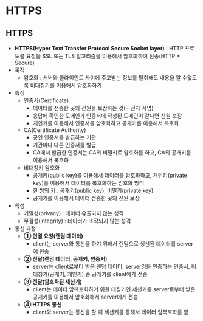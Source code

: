 # **HTTPS**

## **HTTPS**

- **HTTPS(Hyper Text Transfer Protocol Secure Socket layer)** : HTTP 프로토콜 요청을 SSL 또는 TLS 알고리즘을 이용해서 암호화하여 전송(HTTP +
  Secure)
- 목적
    - 암호화 : 서버와 클라이언트 사이에 주고받는 정보를 탈취해도 내용을 알 수없도록 비대칭키를 이용해서 암호화하기
- 특징
    - 인증서(Certificate)
        - 데이터를 전송한 곳의 신원을 보장하는 것(= 전자 서명)
        - 응답에 확인한 도메인과 인증서에 작성된 도메인이 같다면 신원 보장
        - 개인키를 이용해서 인증서를 암호화하고 공개키를 이용해서 복호화
    - CA(Certificate Authority)
        - 공인 인증서를 발급하는 기관
        - 기관마다 다른 인증서를 발급
        - CA에서 발급한 인증서는 CA의 비밀키로 암호화를 하고, CA의 공개키를 이용해서 복호화
    - 비대칭키 암호화
        - 공개키(public key)를 이용해서 데이터를 암호화하고, 개인키(private key)를 이용해서 데이터를 복호화하는 암호화 방식
        - 한 쌍의 키 : 공개키(public key), 비밀키(private key)
        - 공개키를 이용해서 데이터 전송한 곳의 신원 보장
- 특성
    - 기밀성(privacy) : 데이터 유출되지 않는 성격
    - 무결성(integrity) : 데이터가 조작되지 않는 성격
- 통신 과정
    - **① 연결 요청(랜덤 데이터)**
        - client는 server와 통신을 하기 위해서 렌덤으로 생선된 데이터를 server에 전송
    - **② 전달(랜덤 데이터, 공개키, 인증서)**
        - server는 client로부터 받은 랜덤 데이터, server임을 인증하는 인증서, 비대칭키(공개키, 개인키) 중 공개키를 client에게 전송
    - **③ 전달(암호화된 세션키)**
        - client는 데이터 암복호화하기 위한 대칭키인 세션키를 server로부터 받은 공개키를 이용해서 암호화해서 server에게 전송
    - **④ HTTPS 통신**
        - client와 server는 통신을 할 때 세션키를 통해서 데이터 암복호화를 함

<p align="center">
    <img src="https://img1.daumcdn.net/thumb/R1280x0/?scode=mtistory2&fname=https%3A%2F%2Fblog.kakaocdn.net%2Fdn%2Fbv87zs%2FbtrRAMCkIDc%2F5t8AoGOF8KTm0xVyfFOeM1%2Fimg.png" alt=""/>
</p>
